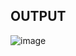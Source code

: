 ## OUTPUT
![image](https://github.com/user-attachments/assets/9c718612-5f85-4207-95e6-b9ae0bb7ffab)
